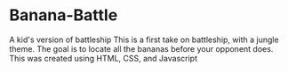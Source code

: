 # Banana-Battle
A kid's version of battleship
This is a first take on battleship, with a jungle theme. The goal is to locate all the bananas before your opponent does. This was created using HTML, CSS, and Javascript
